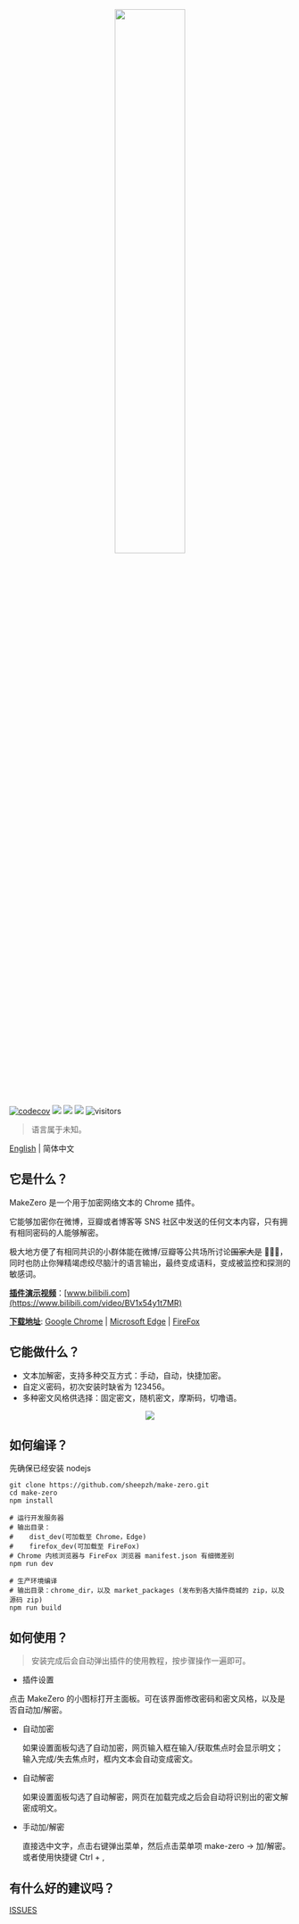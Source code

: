 <div align="center">
	<img src="./doc/img/banner.jpeg" width="50%">
</div>

[![codecov](https://codecov.io/gh/sheepzh/make-zero/branch/main/graph/badge.svg?token=S98QSBSKCR&style=flat-square)](https://codecov.io/gh/sheepzh/make-zero)
[![](https://img.shields.io/github/license/sheepzh/make-zero)](https://github.com/sheepzh/make-zero/blob/main/LICENSE)
[![](https://img.shields.io/badge/license-Anti%20996-blue)](https://github.com/996icu/996.ICU)
[![](https://img.shields.io/github/v/release/sheepzh/make-zero)](https://github.com/sheepzh/make-zero/releases)
![visitors](https://visitor-badge.glitch.me/badge?page_id=sheepzh.make-zero)

> 语言属于未知。

[English](./README.en.md) | 简体中文

## 它是什么？

MakeZero 是一个用于加密网络文本的 Chrome 插件。

它能够加密你在微博，豆瓣或者博客等 SNS 社区中发送的任何文本内容，只有拥有相同密码的人能够解密。

极大地方便了有相同共识的小群体能在微博/豆瓣等公共场所讨论~~国家大是~~ 🐶🐶🐶，同时也防止你殚精竭虑绞尽脑汁的语言输出，最终变成语料，变成被监控和探测的敏感词。

<u>**插件演示视频**</u>：[www.bilibili.com](https://www.bilibili.com/video/BV1x54y1t7MR)

<u>**下载地址**</u>: [Google Chrome](https://chrome.google.com/webstore/detail/make-zero/ihpcojcdiclghnggnlkcinbmfpomefcc?hl=zh-CN) | [Microsoft Edge](https://microsoftedge.microsoft.com/addons/detail/gkjmpdoddilgcfoeokeajfecogaaocol) | [FireFox](https://addons.mozilla.org/zh-CN/firefox/addon/make-zero/)

## 它能做什么？

- 文本加解密，支持多种交互方式：手动，自动，快捷加密。
- 自定义密码，初次安装时缺省为 123456。
- 多种密文风格供选择：固定密文，随机密文，摩斯码，切噜语。

<div align="center">
  <img src="./doc/img/use-in-douban.gif">
</div>

## 如何编译？

先确保已经安装 nodejs

```shell
git clone https://github.com/sheepzh/make-zero.git
cd make-zero
npm install

# 运行开发服务器
# 输出目录：
#    dist_dev(可加载至 Chrome，Edge)
#    firefox_dev(可加载至 FireFox)
# Chrome 内核浏览器与 FireFox 浏览器 manifest.json 有细微差别
npm run dev

# 生产环境编译
# 输出目录：chrome_dir，以及 market_packages (发布到各大插件商城的 zip，以及源码 zip)
npm run build
```

## 如何使用？

> 安装完成后会自动弹出插件的使用教程，按步骤操作一遍即可。

- 插件设置

点击 MakeZero 的小图标打开主面板。可在该界面修改密码和密文风格，以及是否自动加/解密。

- 自动加密

  如果设置面板勾选了自动加密，网页输入框在输入/获取焦点时会显示明文；输入完成/失去焦点时，框内文本会自动变成密文。

- 自动解密

  如果设置面板勾选了自动解密，网页在加载完成之后会自动将识别出的密文解密成明文。

- 手动加/解密

  直接选中文字，点击右键弹出菜单，然后点击菜单项 make-zero -> 加/解密。或者使用快捷键 Ctrl + ,

## 有什么好的建议吗？

[ISSUES](https://github.com/sheepzh/make-zero/issues/new)
